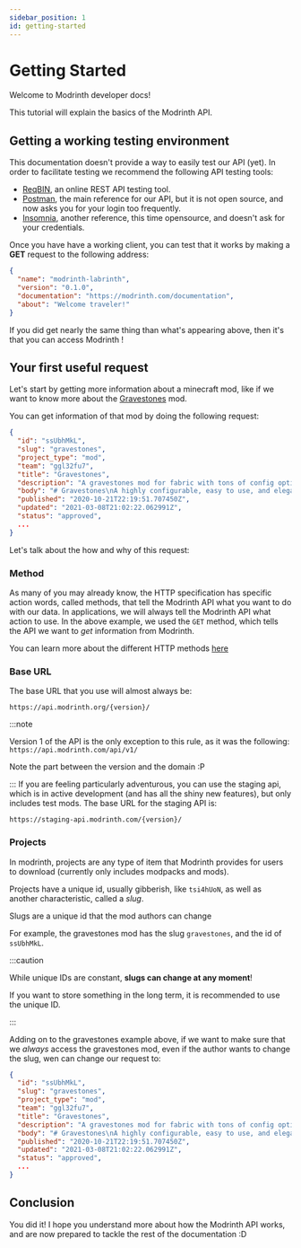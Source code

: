 ```yaml
---
sidebar_position: 1
id: getting-started
---
```


# Getting Started

Welcome to Modrinth developer docs!

This tutorial will explain the basics of the Modrinth API.

## Getting a working testing environment

This documentation doesn't provide a way to easily test our API (yet).
In order to facilitate testing we recommend the following API testing tools:

- [ReqBIN](https://reqbin.com/), an online REST API testing tool.
- [Postman](https://www.postman.com/downloads/), the main reference for our API, but it is not open source, and now asks you for your login too frequently.
- [Insomnia](https://insomnia.rest/), another reference, this time opensource, and doesn't ask for your credentials.

Once you have have a working client, you can test that it works by making a **GET** request to the following address:

```json title="GET https://api.modrinth.com/"
{
  "name": "modrinth-labrinth",
  "version": "0.1.0",
  "documentation": "https://modrinth.com/documentation",
  "about": "Welcome traveler!"
}
```

If you did get nearly the same thing than what's appearing above, then it's that you can access Modrinth !

## Your first useful request

Let's start by getting more information about a minecraft mod, like if we want to know more about the [Gravestones](https://modrinth.com/mod/gravestones) mod.

You can get information of that mod by doing the following request:

```json title="GET https://api.modrinth.com/v2/project/gravestones"
{
  "id": "ssUbhMkL",
  "slug": "gravestones",
  "project_type": "mod",
  "team": "ggl32fu7",
  "title": "Gravestones",
  "description": "A gravestones mod for fabric with tons of config options, an API, and more!",
  "body": "# Gravestones\nA highly configurable, easy to use, and elegant Gravestones mod for Fabric MC. It even has an easy to use API for developers!\n## Screenshots\n\n![Screenshot 1](https://i.imgur.com/mOFGTal.png \"Configuration\")",
  "published": "2020-10-21T22:19:51.707450Z",
  "updated": "2021-03-08T21:02:22.062991Z",
  "status": "approved",
  ...
}
```

Let's talk about the how and why of this request:

### Method
As many of you may already know, the HTTP specification has specific action words, called methods, that tell the Modrinth API what you want to do with our data.
In applications, we will always tell the Modrinth API what action to use.
In the above example, we used the `GET` method, which tells the API we want to *get* information from Modrinth.

You can learn more about the different HTTP methods [here](details/methods.md)

### Base URL
The base URL that you use will almost always be:
```
https://api.modrinth.org/{version}/
```
:::note

Version 1 of the API is the only exception to this rule, as it was the following: `https://api.modrinth.com/api/v1/`

Note the part between the version and the domain :P

:::
If you are feeling particularly adventurous, you can use the staging api, which is in active development (and has all the shiny new features), but only includes test mods. The base URL for the staging API is:
```
https://staging-api.modrinth.com/{version}/
```
### Projects

In modrinth, projects are any type of item that Modrinth provides for users to download (currently only includes modpacks and mods).

Projects have a unique id, usually gibberish, like `tsi4hUoN`, as well as another characteristic, called a *slug*.

Slugs are a unique id that the mod authors can change

For example, the gravestones mod has the slug `gravestones`, and the id of `ssUbhMkL`.

:::caution

While unique IDs are constant, **slugs can change at any moment**!

If you want to store something in the long term, it is recommended to use the unique ID.

:::

Adding on to the gravestones example above, if we want to make sure that we *always* access the gravestones mod, even if the author wants to change the slug, wen can change our request to:
```json title="GET https://api.modrinth.com/v2/project/ssUbhMkL"
{
  "id": "ssUbhMkL",
  "slug": "gravestones",
  "project_type": "mod",
  "team": "ggl32fu7",
  "title": "Gravestones",
  "description": "A gravestones mod for fabric with tons of config options, an API, and more!",
  "body": "# Gravestones\nA highly configurable, easy to use, and elegant Gravestones mod for Fabric MC. It even has an easy to use API for developers!\n## Screenshots\n\n![Screenshot 1](https://i.imgur.com/mOFGTal.png \"Configuration\")",
  "published": "2020-10-21T22:19:51.707450Z",
  "updated": "2021-03-08T21:02:22.062991Z",
  "status": "approved",
  ...
}
```
## Conclusion

You did it!
I hope you understand more about how the Modrinth API works, and are now prepared to tackle the rest of the documentation :D

